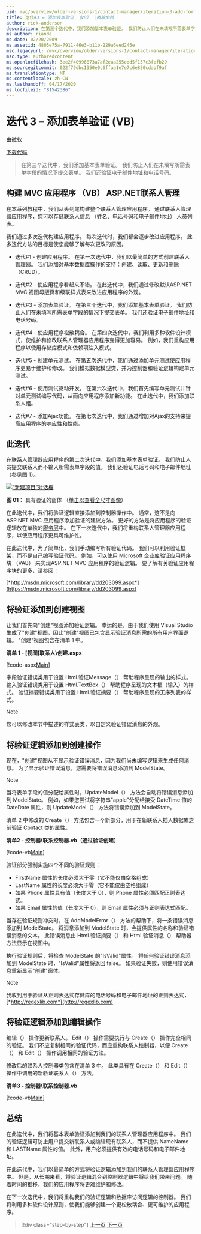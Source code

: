 ```yaml
---
uid: mvc/overview/older-versions-1/contact-manager/iteration-3-add-form-validation-vb
title: 迭代#3 = 添加表单验证 （VB） |微软文档
author: rick-anderson
description: 在第三个迭代中，我们添加基本表单验证。 我们防止人们在未填写所需表单字段的情况下提交表单。 我们还验证了 emai...
ms.author: riande
ms.date: 02/20/2009
ms.assetid: 4805e75a-7911-46e3-b11b-229a6eed245e
msc.legacyurl: /mvc/overview/older-versions-1/contact-manager/iteration-3-add-form-validation-vb
msc.type: authoredcontent
ms.openlocfilehash: 3ee2f40996873a7af2eaa255edd5f157c3fefb29
ms.sourcegitcommit: 022f79dbc1350e0c6ffaa1e7e7c6e850cdabf9af
ms.translationtype: MT
ms.contentlocale: zh-CN
ms.lasthandoff: 04/17/2020
ms.locfileid: "81542386"
---
```

# <a name="iteration-3--add-form-validation-vb"></a>迭代 3 – 添加表单验证 (VB)

由[微软](https://github.com/microsoft)

[下载代码](iteration-3-add-form-validation-vb/_static/contactmanager_3_vb1.zip)

> 在第三个迭代中，我们添加基本表单验证。 我们防止人们在未填写所需表单字段的情况下提交表单。 我们还验证电子邮件地址和电话号码。

## <a name="building-a-contact-management-aspnet-mvc-application-vb"></a>构建 MVC 应用程序 （VB） ASP.NET联系人管理

在本系列教程中，我们从头到尾构建整个联系人管理应用程序。 通过联系人管理器应用程序，您可以存储联系人信息 （姓名、电话号码和电子邮件地址） 人员列表。

我们通过多次迭代构建应用程序。 每次迭代时，我们都会逐步改进应用程序。 此多迭代方法的目标是使您能够了解每次更改的原因。

- 迭代#1 - 创建应用程序。 在第一次迭代中，我们以最简单的方式创建联系人管理器。 我们添加对基本数据库操作的支持：创建、读取、更新和删除 （CRUD）。

- 迭代#2 - 使应用程序看起来不错。 在此迭代中，我们通过修改默认ASP.NET MVC 视图母版页和级联样式表来改进应用程序的外观。

- 迭代#3 - 添加表单验证。 在第三个迭代中，我们添加基本表单验证。 我们防止人们在未填写所需表单字段的情况下提交表单。 我们还验证电子邮件地址和电话号码。

- 迭代#4 - 使应用程序松散耦合。 在第四次迭代中，我们利用多种软件设计模式，使维护和修改联系人管理器应用程序变得更加容易。 例如，我们重构应用程序以使用存储库模式和依赖项注入模式。

- 迭代#5 - 创建单元测试。 在第五次迭代中，我们通过添加单元测试使应用程序更易于维护和修改。 我们模拟数据模型类，并为控制器和验证逻辑构建单元测试。

- 迭代#6 - 使用测试驱动开发。 在第六次迭代中，我们首先编写单元测试并针对单元测试编写代码，从而向应用程序添加新功能。 在此迭代中，我们添加联系人组。

- 迭代#7 - 添加Ajax功能。 在第七次迭代中，我们通过增加对Ajax的支持来提高应用程序的响应性和性能。

## <a name="this-iteration"></a>此迭代

在联系人管理器应用程序的第二次迭代中，我们添加基本表单验证。 我们防止人员提交联系人而不输入所需表单字段的值。 我们还验证电话号码和电子邮件地址（参见图 1）。

[![“新建项目”对话框](iteration-3-add-form-validation-vb/_static/image1.jpg)](iteration-3-add-form-validation-vb/_static/image1.png)

**图 01**： 具有验证的窗体 （[单击以查看全尺寸图像](iteration-3-add-form-validation-vb/_static/image2.png)）

在此迭代中，我们将验证逻辑直接添加到控制器操作中。 通常，这不是向ASP.NET MVC 应用程序添加验证的建议方法。 更好的方法是将应用程序的验证逻辑放在单独的[服务层](http://martinfowler.com/eaaCatalog/serviceLayer.html)中。 在下一次迭代中，我们将重构联系人管理器应用程序，以使应用程序更具可维护性。

在此迭代中，为了简单化，我们手动编写所有验证代码。 我们可以利用验证框架，而不是自己编写验证代码。 例如，可以使用 Microsoft 企业库验证应用程序块 （VAB） 来实现ASP.NET MVC 应用程序的验证逻辑。 要了解有关验证应用程序块的更多，请参阅：

[*http://msdn.microsoft.com/library/dd203099.aspx*](https://msdn.microsoft.com/library/dd203099.aspx)

## <a name="adding-validation-to-the-create-view"></a>将验证添加到创建视图

让我们首先向"创建"视图添加验证逻辑。 幸运的是，由于我们使用 Visual Studio 生成了"创建"视图，因此"创建"视图已包含显示验证消息所需的所有用户界面逻辑。 "创建"视图包含在清单 1 中。

**清单 1 - [视图]联系人\创建.aspx**

[!code-aspx[Main](iteration-3-add-form-validation-vb/samples/sample1.aspx)]

字段验证错误类用于设置 Html.验证Message（） 帮助程序呈现的输出的样式。 输入验证错误类用于设置 Html.TextBox（） 帮助程序呈现的文本框（输入）的样式。 验证摘要错误类用于设置 Html.验证摘要（） 帮助程序呈现的无序列表的样式。

> [!NOTE] 
> 
> 您可以修改本节中描述的样式表类，以自定义验证错误消息的外观。

## <a name="adding-validation-logic-to-the-create-action"></a>将验证逻辑添加到创建操作

现在，"创建"视图从不显示验证错误消息，因为我们尚未编写逻辑来生成任何消息。 为了显示验证错误消息，您需要将错误消息添加到 ModelState。

> [!NOTE] 
> 
> 当将表单字段的值分配给属性时，UpdateModel（） 方法会自动将错误消息添加到 ModelState。 例如，如果您尝试将字符串"apple"分配给接受 DateTime 值的 DateDate 属性，则 UpdateModel（） 方法将错误添加到 ModelState。

清单 2 中修改的 Create（） 方法包含一个新部分，用于在新联系人插入数据库之前验证 Contact 类的属性。

**清单2 - 控制器\联系控制器.vb（通过验证创建）**

[!code-vb[Main](iteration-3-add-form-validation-vb/samples/sample2.vb)]

验证部分强制实施四个不同的验证规则：

- FirstName 属性的长度必须大于零（它不能仅由空格组成）
- LastName 属性的长度必须大于零（它不能仅由空格组成）
- 如果 Phone 属性具有值（长度大于 0），则 Phone 属性必须匹配正则表达式。
- 如果 Email 属性的值（长度大于 0），则 Email 属性必须与正则表达式匹配。

当存在验证规则冲突时，在 AddModelError（） 方法的帮助下，将一条错误消息添加到 ModelState。 将消息添加到 ModelState 时，会提供属性的名称和验证错误消息的文本。 此错误消息由 Html.验证摘要（） 和 Html.验证消息（） 帮助器方法显示在视图中。

执行验证规则后，将检查 ModelState 的"IsValid"属性。 将任何验证错误消息添加到 ModelState 时，"IsValid"属性将返回 false。 如果验证失败，则使用错误消息重新显示"创建"窗体。

> [!NOTE] 
> 
> 我收到用于验证从正则表达式存储库的电话号码和电子邮件地址的正则表达式，[*http://regexlib.com*](http://regexlib.com)

## <a name="adding-validation-logic-to-the-edit-action"></a>将验证逻辑添加到编辑操作

编辑（） 操作更新联系人。 Edit（） 操作需要执行与 Create（） 操作完全相同的验证。 我们不应复制相同的验证代码，而应重构联系人控制器，以便 Create（） 和 Edit（） 操作调用相同的验证方法。

修改后的联系人控制器类包含在清单 3 中。 此类具有在 Create（） 和 Edit（） 操作中调用的新验证联系人（） 方法。

**清单3 - 控制器\联系控制器.vb**

[!code-vb[Main](iteration-3-add-form-validation-vb/samples/sample3.vb)]

## <a name="summary"></a>总结

在此迭代中，我们将基本表单验证添加到我们的联系人管理器应用程序中。 我们的验证逻辑可防止用户提交新联系人或编辑现有联系人，而不提供 NameName 和 LASTName 属性的值。 此外，用户必须提供有效的电话号码和电子邮件地址。

在此迭代中，我们以最简单的方式将验证逻辑添加到我们的联系人管理器应用程序中。 但是，从长期来看，将验证逻辑混合到控制器逻辑中将给我们带来问题。 随着时间的推移，我们的应用程序将更难维护和修改。

在下一次迭代中，我们将重构我们的验证逻辑和数据库访问逻辑的控制器。 我们将利用多种软件设计原则，使我们能够创建一个更松散耦合、更可维护的应用程序。

> [!div class="step-by-step"]
> [上一页](iteration-2-make-the-application-look-nice-vb.md)
> [下一页](iteration-4-make-the-application-loosely-coupled-vb.md)
